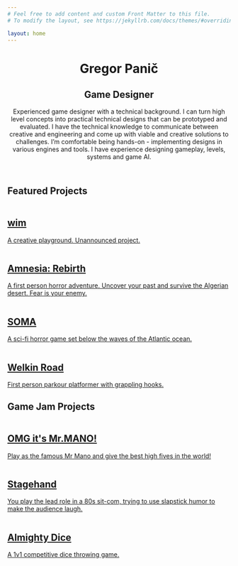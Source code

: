 ```yaml
---
# Feel free to add content and custom Front Matter to this file.
# To modify the layout, see https://jekyllrb.com/docs/themes/#overriding-theme-defaults

layout: home
---
```

<div id="main">
    <div class="inner">
        <header id="hero">
            <h1>
                Gregor Panič
            </h1>
            <h2>Game Designer</h2>
            <p>Experienced game designer with a technical background. I can turn high level concepts into practical
                technical designs that can be prototyped and evaluated. I have the technical knowledge to communicate
                between creative and engineering and come up with viable and creative solutions to challenges. I’m
                comfortable being hands-on - implementing designs in various engines and tools. I have experience
                designing gameplay, levels, systems and game AI.</p>
        </header>
        <h2>Featured Projects</h2>
        <section class="tiles">
            <article class="style2">
                <span class="image">
                    <img src="images/wim/wim_thumbnail.jpg" alt="">
                </span>
                <a href="generic.html">
                    <h2>wim</h2>
                    <div class="content">
                        <p>A creative playground. Unannounced project.</p>
                    </div>
                </a>
            </article>
            <article class="style1">
                <span class="image">
                    <img src="images/amnesia_rebirth/ar_thumbnail.jpg" alt="">
                </span>
                <a href="/projects/amnesia_rebirth.html">
                    <h2>Amnesia: Rebirth</h2>
                    <div class="content">
                        <p>A first person horror adventure. Uncover your past and survive the Algerian desert. Fear is
                            your enemy.</p>
                    </div>
                </a>
            </article>
            <article class="style3">
                <span class="image">
                    <img src="images/soma/soma_thumbnail.jpg" alt="">
                </span>
                <a href="generic.html">
                    <h2>SOMA</h2>
                    <div class="content">
                        <p>A sci-fi horror game set below the waves of the Atlantic ocean.</p>
                    </div>
                </a>
            </article>
            <article class="style4">
                <span class="image">
                    <img src="images/welkin_road/wr_thumbnail.jpg" alt="">
                </span>
                <a href="/projects/welkin_road">
                    <h2>Welkin Road</h2>
                    <div class="content">
                        <p>First person parkour platformer with grappling hooks.</p>
                    </div>
                </a>
            </article>
        </section>
        <h2>Game Jam Projects</h2>
        <section class="tiles">
            <article class="style5">
                <span class="image">
                    <img src="images/mano/mano_thumbnail.jpg" alt="">
                </span>
                <a href="mano">
                    <h2>OMG it's Mr.MANO!</h2>
                    <div class="content">
                        <p>Play as the famous Mr Mano and give the best high fives in the world!</p>
                    </div>
                </a>
            </article>
            <article class="style6">
                <span class="image">
                    <img src="images/stagehand/stagehand_thumbnail.jpg" alt="">
                </span>
                <a href="stagehand">
                    <h2>Stagehand</h2>
                    <div class="content">
                        <p>You play the lead role in a 80s sit-com, trying to use slapstick humor to make the audience
                            laugh.</p>
                    </div>
                </a>
            </article>
            <article class="style1">
                <span class="image">
                    <img src="images/almighty_dice/dice_thumbnail.jpg" alt="">
                </span>
                <a href="almighty_dice">
                    <h2>Almighty Dice</h2>
                    <div class="content">
                        <p>A 1v1 competitive dice throwing game.</p>
                    </div>
                </a>
            </article>
        </section>
    </div>
</div>